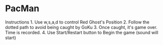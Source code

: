 # PacMan

Instructions
    1. Use w,s,a,d to control Red Ghost's Position
    2. Follow the dotted path to avoid being caught by GoKu
    3. Once caught, it's game over. Time is recorded.
    4. Use Start/Restart button to Begin the game (sound will start)